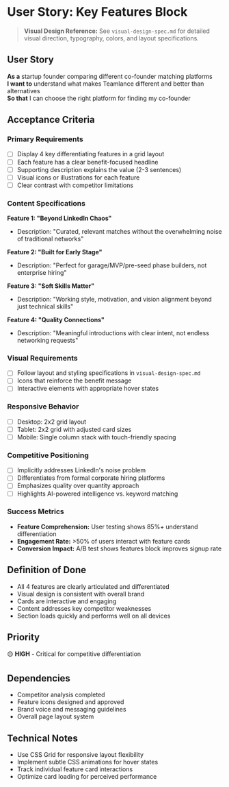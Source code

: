 # User Story: Key Features Block

> **Visual Design Reference:** See `visual-design-spec.md` for detailed visual direction, typography, colors, and layout specifications.

## User Story
**As a** startup founder comparing different co-founder matching platforms  
**I want to** understand what makes Teamlance different and better than alternatives  
**So that** I can choose the right platform for finding my co-founder

## Acceptance Criteria

### Primary Requirements
- [ ] Display 4 key differentiating features in a grid layout
- [ ] Each feature has a clear benefit-focused headline
- [ ] Supporting description explains the value (2-3 sentences)
- [ ] Visual icons or illustrations for each feature
- [ ] Clear contrast with competitor limitations

### Content Specifications
**Feature 1: "Beyond LinkedIn Chaos"**
- Description: "Curated, relevant matches without the overwhelming noise of traditional networks"

**Feature 2: "Built for Early Stage"**
- Description: "Perfect for garage/MVP/pre-seed phase builders, not enterprise hiring"

**Feature 3: "Soft Skills Matter"**
- Description: "Working style, motivation, and vision alignment beyond just technical skills"

**Feature 4: "Quality Connections"**
- Description: "Meaningful introductions with clear intent, not endless networking requests"

### Visual Requirements
- [ ] Follow layout and styling specifications in `visual-design-spec.md`
- [ ] Icons that reinforce the benefit message
- [ ] Interactive elements with appropriate hover states

### Responsive Behavior
- [ ] Desktop: 2x2 grid layout
- [ ] Tablet: 2x2 grid with adjusted card sizes
- [ ] Mobile: Single column stack with touch-friendly spacing

### Competitive Positioning
- [ ] Implicitly addresses LinkedIn's noise problem
- [ ] Differentiates from formal corporate hiring platforms
- [ ] Emphasizes quality over quantity approach
- [ ] Highlights AI-powered intelligence vs. keyword matching

### Success Metrics
- **Feature Comprehension:** User testing shows 85%+ understand differentiation
- **Engagement Rate:** >50% of users interact with feature cards
- **Conversion Impact:** A/B test shows features block improves signup rate

## Definition of Done
- All 4 features are clearly articulated and differentiated
- Visual design is consistent with overall brand
- Cards are interactive and engaging
- Content addresses key competitor weaknesses
- Section loads quickly and performs well on all devices

## Priority
🟡 **HIGH** - Critical for competitive differentiation

## Dependencies
- Competitor analysis completed
- Feature icons designed and approved
- Brand voice and messaging guidelines
- Overall page layout system

## Technical Notes
- Use CSS Grid for responsive layout flexibility
- Implement subtle CSS animations for hover states
- Track individual feature card interactions
- Optimize card loading for perceived performance
